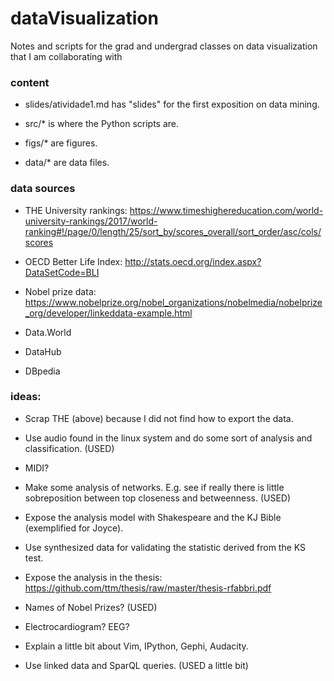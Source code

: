 # dataVisualization
Notes and scripts for the grad and undergrad classes on data visualization that I am collaborating with

### content

* slides/atividade1.md
has "slides" for the first exposition on data mining.

* src/\*
is where the Python scripts are.

* figs/\*
are figures.

* data/\*
are data files. 


### data sources

* THE University rankings:
https://www.timeshighereducation.com/world-university-rankings/2017/world-ranking#!/page/0/length/25/sort_by/scores_overall/sort_order/asc/cols/scores 

* OECD Better Life Index:
http://stats.oecd.org/index.aspx?DataSetCode=BLI 

* Nobel prize data:
https://www.nobelprize.org/nobel_organizations/nobelmedia/nobelprize_org/developer/linkeddata-example.html

* Data.World

* DataHub

* DBpedia

### ideas:

* Scrap THE (above) because I did not find how to export the data.

* Use audio found in the linux system and do some sort of analysis and classification. (USED)

* MIDI?

* Make some analysis of networks.
E.g. see if really there is little sobreposition between
top closeness and betweenness. (USED)

* Expose the analysis model with Shakespeare and the KJ Bible (exemplified for Joyce).

* Use synthesized data for validating the statistic derived from the KS test.

* Expose the analysis in the thesis:
https://github.com/ttm/thesis/raw/master/thesis-rfabbri.pdf

* Names of Nobel Prizes? (USED)

* Electrocardiogram? EEG?

* Explain a little bit about Vim, IPython, Gephi, Audacity.

* Use linked data and SparQL queries. (USED a little bit)
